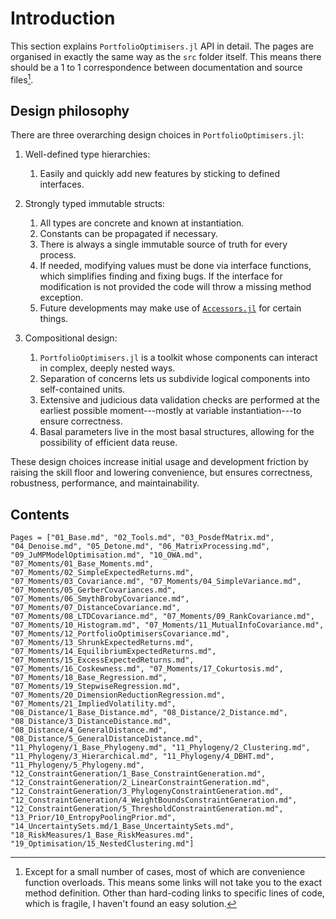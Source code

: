 # Introduction

This section explains `PortfolioOptimisers.jl` API in detail. The pages are organised in exactly the same way as the `src` folder itself. This means there should be a 1 to 1 correspondence between documentation and source files[^1].

## Design philosophy

There are three overarching design choices in `PortfolioOptimisers.jl`:

 1. Well-defined type hierarchies:
    
     1. Easily and quickly add new features by sticking to defined interfaces.

 2. Strongly typed immutable structs:
    
     1. All types are concrete and known at instantiation.
     2. Constants can be propagated if necessary.
     3. There is always a single immutable source of truth for every process.
     4. If needed, modifying values must be done via interface functions, which simplifies finding and fixing bugs. If the interface for modification is not provided the code will throw a missing method exception.
     5. Future developments may make use of [`Accessors.jl`](https://github.com/JuliaObjects/Accessors.jl) for certain things.
 3. Compositional design:
   
    1. `PortfolioOptimisers.jl` is a toolkit whose components can interact in complex, deeply nested ways.
    2. Separation of concerns lets us subdivide logical components into self-contained units.
    3. Extensive and judicious data validation checks are performed at the earliest possible moment---mostly at variable instantiation---to ensure correctness.
    4. Basal parameters live in the most basal structures, allowing for the possibility of efficient data reuse.

<!-- 1. there are many interactions within `PortfolioOptimisers.jl`, by using composition we can decouple and compartmentalise processes into self-contained units;
2. complexity arises by combining these logical subunits, their immutability means that performing assertions at variable instantiation ensures their correctness throughout the program lifetime;
3. makes development and testing easier and fearless, as each component can be tested in isolation;
4. ensures the only way to break existing functionality is to modify an existing structure/function;
5. we try to keep the most basal parameters in the most basal data structures, improving code reusability and maintainability, reduces the memory footprint, and allows for more flexibility. -->

These design choices increase initial usage and development friction by raising the skill floor and lowering convenience, but ensures correctness, robustness, performance, and maintainability.

## Contents

```@contents
Pages = ["01_Base.md", "02_Tools.md", "03_PosdefMatrix.md", "04_Denoise.md", "05_Detone.md", "06_MatrixProcessing.md", "09_JuMPModelOptimisation.md", "10_OWA.md", "07_Moments/01_Base_Moments.md", "07_Moments/02_SimpleExpectedReturns.md", "07_Moments/03_Covariance.md", "07_Moments/04_SimpleVariance.md", "07_Moments/05_GerberCovariances.md", "07_Moments/06_SmythBrobyCovariance.md", "07_Moments/07_DistanceCovariance.md", "07_Moments/08_LTDCovariance.md", "07_Moments/09_RankCovariance.md", "07_Moments/10_Histogram.md", "07_Moments/11_MutualInfoCovariance.md", "07_Moments/12_PortfolioOptimisersCovariance.md", "07_Moments/13_ShrunkExpectedReturns.md", "07_Moments/14_EquilibriumExpectedReturns.md", "07_Moments/15_ExcessExpectedReturns.md", "07_Moments/16_Coskewness.md", "07_Moments/17_Cokurtosis.md", "07_Moments/18_Base_Regression.md", "07_Moments/19_StepwiseRegression.md", "07_Moments/20_DimensionReductionRegression.md", "07_Moments/21_ImpliedVolatility.md", "08_Distance/1_Base_Distance.md", "08_Distance/2_Distance.md", "08_Distance/3_DistanceDistance.md", "08_Distance/4_GeneralDistance.md", "08_Distance/5_GeneralDistanceDistance.md", "11_Phylogeny/1_Base_Phylogeny.md", "11_Phylogeny/2_Clustering.md", "11_Phylogeny/3_Hierarchical.md", "11_Phylogeny/4_DBHT.md", "11_Phylogeny/5_Phylogeny.md", "12_ConstraintGeneration/1_Base_ConstraintGeneration.md", "12_ConstraintGeneration/2_LinearConstraintGeneration.md", "12_ConstraintGeneration/3_PhylogenyConstraintGeneration.md", "12_ConstraintGeneration/4_WeightBoundsConstraintGeneration.md", "12_ConstraintGeneration/5_ThresholdConstraintGeneration.md", "13_Prior/10_EntropyPoolingPrior.md", "14_UncertaintySets.md/1_Base_UncertaintySets.md", "18_RiskMeasures/1_Base_RiskMeasures.md", "19_Optimisation/15_NestedClustering.md"]
```

[^1]: Except for a small number of cases, most of which are convenience function overloads. This means some links will not take you to the exact method definition. Other than hard-coding links to specific lines of code, which is fragile, I haven't found an easy solution.
